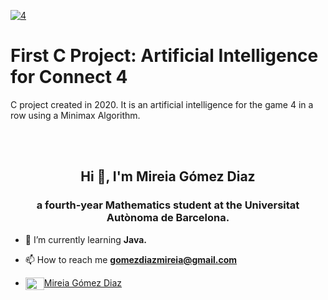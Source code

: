 <a href="https://imgbb.com/"><img src="https://i.ibb.co/QpdJHy7/4.png" alt="4" border="0"></a>

# First C Project: Artificial Intelligence for Connect 4

C project created in 2020. It is an artificial intelligence for the game 4 in a row using a Minimax Algorithm.



<br>
<br>

<h2 align="center">Hi 👋, I'm Mireia Gómez Diaz</h2>
<h3 align="center">a fourth-year Mathematics student at the Universitat Autònoma de Barcelona.</h3>

- 🌱 I’m currently learning **Java.**

- 📫 How to reach me **gomezdiazmireia@gmail.com**

- <a href="https://www.linkedin.com/in/mireia-gómez-diaz-4322221b0/" target="blank"><img align="center" src="https://cdn.jsdelivr.net/npm/simple-icons@3.0.1/icons/linkedin.svg" alt="Mireia Gómez Diaz" height="20" width="30" />Mireia Gómez Diaz</a> 
